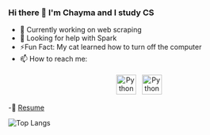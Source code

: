 ### Hi there 👋 I'm Chayma and I study CS 

<!--
**ChaymaRhaiem/ChaymaRhaiem** is a ✨ _special_ ✨ repository because its `README.md` (this file) appears on your GitHub profile.

Here are some ideas to get you started:
-->
- 🌱 Currently working on web scraping
- 🤔 Looking for help with Spark 
- ⚡Fun Fact:  My cat learned how to turn off the computer
- 📫 How to reach me: <p align="center">
 <a href="https://www.linkedin.com/in/chayma-rhaiem/" target="_blank" rel="noopener noreferrer"> <img src="https://cdn.jsdelivr.net/npm/simple-icons@v3/icons/linkedin.svg" alt="Python" height="40" style="vertical-align:top; margin:4px"></a>
 <a href="mailto:rhaiem.chayma@gmail.com"> <img src="https://cdn.jsdelivr.net/npm/simple-icons@v3/icons/gmail.svg" alt="Python" height="40" style="vertical-align:top; margin:4px"></a>
</p>
-💬  
<a href="https://drive.google.com/file/d/1Om42uZzpDn_hHHFO7_DUdeFUs4Z7LIrV/view" target="_blank" rel="noopener noreferrer"> Resume </a>

![Top Langs](https://github-readme-stats.vercel.app/api/top-langs/?username=ChaymaRhaiem&theme=tokyonight)
